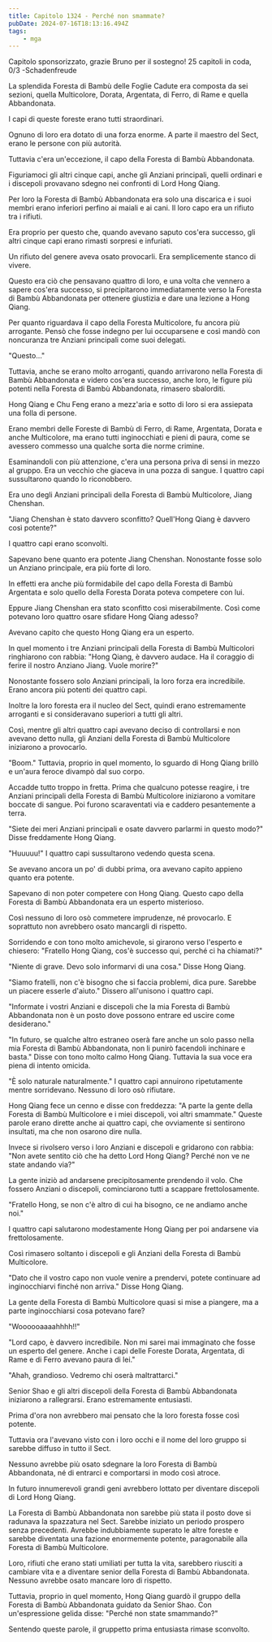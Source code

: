 ```yaml
---
title: Capitolo 1324 - Perché non smammate?
pubDate: 2024-07-16T18:13:16.494Z
tags:
    - mga
---
```



Capitolo sponsorizzato, grazie Bruno per il sostegno! 
25 capitoli in coda, 0/3
-Schadenfreude


La splendida Foresta di Bambù delle Foglie Cadute era composta da sei sezioni, quella Multicolore, Dorata, Argentata, di Ferro, di Rame e quella Abbandonata.


I capi di queste foreste erano tutti straordinari.


Ognuno di loro era dotato di una forza enorme. A parte il maestro del Sect, erano le persone con più autorità.


Tuttavia c'era un'eccezione, il capo della Foresta di Bambù Abbandonata.


Figuriamoci gli altri cinque capi, anche gli Anziani principali, quelli ordinari e i discepoli provavano sdegno nei confronti di Lord Hong Qiang.


Per loro la Foresta di Bambù Abbandonata era solo una discarica e i suoi membri erano inferiori perfino ai maiali e ai cani. Il loro capo era un rifiuto tra i rifiuti.


Era proprio per questo che, quando avevano saputo cos'era successo, gli altri cinque capi erano rimasti sorpresi e infuriati.


Un rifiuto del genere aveva osato provocarli. Era semplicemente stanco di vivere.


Questo era ciò che pensavano quattro di loro, e una volta che vennero a sapere cos'era successo, si precipitarono immediatamente verso la Foresta di Bambù Abbandonata per ottenere giustizia e dare una lezione a Hong Qiang.


Per quanto riguardava il capo della Foresta Multicolore, fu ancora più arrogante. Pensò che fosse indegno per lui occuparsene e così mandò con noncuranza tre Anziani principali come suoi delegati.


"Questo..."


Tuttavia, anche se erano molto arroganti, quando arrivarono nella Foresta di Bambù Abbandonata e videro cos'era successo, anche loro, le figure più potenti nella Foresta di Bambù Abbandonata, rimasero sbalorditi.


Hong Qiang e Chu Feng erano a mezz'aria e sotto di loro si era assiepata una folla di persone.


Erano membri delle Foreste di Bambù di Ferro, di Rame, Argentata, Dorata e anche Multicolore, ma erano tutti inginocchiati e pieni di paura, come se avessero commesso una qualche sorta die norme crimine.


Esaminandoli con più attenzione, c'era una persona priva di sensi in mezzo al gruppo. Era un vecchio che giaceva in una pozza di sangue. I quattro capi sussultarono quando lo riconobbero.


Era uno degli Anziani principali della Foresta di Bambù Multicolore, Jiang Chenshan.


"Jiang Chenshan è stato davvero sconfitto? Quell'Hong Qiang è davvero così potente?"


I quattro capi erano sconvolti.


Sapevano bene quanto era potente Jiang Chenshan. Nonostante fosse solo un Anziano principale, era più forte di loro.


In effetti era anche più formidabile del capo della Foresta di Bambù Argentata e solo quello della Foresta Dorata poteva competere con lui.


Eppure Jiang Chenshan era stato sconfitto così miserabilmente. Così come potevano loro quattro osare sfidare Hong Qiang adesso?


Avevano capito che questo Hong Qiang era un esperto.


In quel momento i tre Anziani principali della Foresta di Bambù Multicolori ringhiarono con rabbia: "Hong Qiang, è davvero audace. Ha il coraggio di ferire il nostro Anziano Jiang. Vuole morire?"


Nonostante fossero solo Anziani principali, la loro forza era incredibile. Erano ancora più potenti dei quattro capi.


Inoltre la loro foresta era il nucleo del Sect, quindi erano estremamente arroganti e si consideravano superiori a tutti gli altri.


Così, mentre gli altri quattro capi avevano deciso di controllarsi e non avevano detto nulla, gli Anziani della Foresta di Bambù Multicolore iniziarono a provocarlo.


"Boom." Tuttavia, proprio in quel momento, lo sguardo di Hong Qiang brillò e un'aura feroce divampò dal suo corpo.


Accadde tutto troppo in fretta. Prima che qualcuno potesse reagire, i tre Anziani principali della Foresta di Bambù Multicolore iniziarono a vomitare boccate di sangue. Poi furono scaraventati via e caddero pesantemente a terra.


"Siete dei meri Anziani principali e osate davvero parlarmi in questo modo?" Disse freddamente Hong Qiang.


"Huuuuu!" I quattro capi sussultarono vedendo questa scena.


Se avevano ancora un po' di dubbi prima, ora avevano capito appieno quanto era potente.


Sapevano di non poter competere con Hong Qiang. Questo capo della Foresta di Bambù Abbandonata era un esperto misterioso.


Così nessuno di loro osò commetere imprudenze, né provocarlo. E soprattuto non avrebbero osato mancargli di rispetto.


Sorridendo e con tono molto amichevole, si girarono verso l'esperto e chiesero: "Fratello Hong Qiang, cos'è successo qui, perché ci ha chiamati?"


"Niente di grave. Devo solo informarvi di una cosa." Disse Hong Qiang.


"Siamo fratelli, non c'è bisogno che si faccia problemi, dica pure. Sarebbe un piacere esserle d'aiuto." Dissero all'unisono i quattro capi.


"Informate i vostri Anziani e discepoli che la mia Foresta di Bambù Abbandonata non è un posto dove possono entrare ed uscire come desiderano."


"In futuro, se qualche altro estraneo oserà fare anche un solo passo nella mia Foresta di Bambù Abbandonata, non li punirò facendoli inchinare e basta." Disse con tono molto calmo Hong Qiang. Tuttavia la sua voce era piena di intento omicida.


"È solo naturale naturalmente." I quattro capi annuirono ripetutamente mentre sorridevano. Nessuno di loro osò rifiutare.


Hong Qiang fece un cenno e disse con freddezza: "A parte la gente della Foresta di Bambù Multicolore e i miei discepoli, voi altri smammate." Queste parole erano dirette anche ai quattro capi, che ovviamente si sentirono insultati, ma che non osarono dire nulla.


Invece si rivolsero verso i loro Anziani e discepoli e gridarono con rabbia: "Non avete sentito ciò che ha detto Lord Hong Qiang? Perché non ve ne state andando via?"


La gente iniziò ad andarsene precipitosamente prendendo il volo. Che fossero Anziani o discepoli, cominciarono tutti a scappare frettolosamente.


"Fratello Hong, se non c'è altro di cui ha bisogno, ce ne andiamo anche noi."


I quattro capi salutarono modestamente Hong Qiang per poi andarsene via frettolosamente.


Così rimasero soltanto i discepoli e gli Anziani della Foresta di Bambù Multicolore.


"Dato che il vostro capo non vuole venire a prendervi, potete continuare ad inginocchiarvi finché non arriva." Disse Hong Qiang.


La gente della Foresta di Bambù Multicolore quasi si mise a piangere, ma a parte inginocchiarsi cosa potevano fare?


"Woooooaaaahhhh!!"


"Lord capo, è davvero incredibile. Non mi sarei mai immaginato che fosse un esperto del genere. Anche i capi delle Foreste Dorata, Argentata, di Rame e di Ferro avevano paura di lei."


"Ahah, grandioso. Vedremo chi oserà maltrattarci."


Senior Shao e gli altri discepoli della Foresta di Bambù Abbandonata iniziarono a rallegrarsi. Erano estremamente entusiasti.


Prima d'ora non avrebbero mai pensato che la loro foresta fosse così potente.


Tuttavia ora l'avevano visto con i loro occhi e il nome del loro gruppo si sarebbe diffuso in tutto il Sect.


Nessuno avrebbe più osato sdegnare la loro Foresta di Bambù Abbandonata, né di entrarci e comportarsi in modo così atroce.


In futuro innumerevoli grandi geni avrebbero lottato per diventare discepoli di Lord Hong Qiang.


La Foresta di Bambù Abbandonata non sarebbe più stata il posto dove si radunava la spazzatura nel Sect. Sarebbe iniziato un periodo prospero senza precedenti. Avrebbe indubbiamente superato le altre foreste e sarebbe diventata una fazione enormemente potente, paragonabile alla Foresta di Bambù Multicolore.


Loro, rifiuti che erano stati umiliati per tutta la vita, sarebbero riusciti a cambiare vita e a diventare senior della Foresta di Bambù Abbandonata. Nessuno avrebbe osato mancare loro di rispetto.


Tuttavia, proprio in quel momento, Hong Qiang guardò il gruppo della Foresta di Bambù Abbandonata guidato da Senior Shao. Con un'espressione gelida disse: "Perché non state smammando?"


Sentendo queste parole, il gruppetto prima entusiasta rimase sconvolto.
                                


                                



